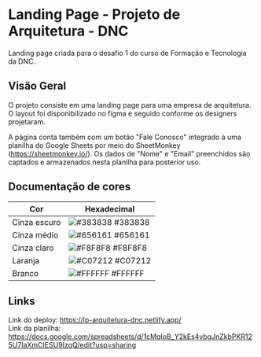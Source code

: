 
# Landing Page - Projeto de Arquitetura - DNC

Landing page criada para o desafio 1 do curso de Formação e Tecnologia da DNC.


## Visão Geral

O projeto consiste em uma landing page para uma empresa de arquitetura.
O layout foi disponibilizado no figma e seguido conforme os designers projetaram.

A página conta também com um botão "Fale Conosco" integrado à uma planilha do Google Sheets por meio do SheetMonkey (https://sheetmonkey.io/).
Os dados de "Nome" e "Email" preenchidos são captados e armazenados nesta planilha para posterior uso.

## Documentação de cores

| Cor               | Hexadecimal                                                |
| ----------------- | ---------------------------------------------------------------- |
| Cinza escuro       | ![#383838](https://via.placeholder.com/10/383838?text=+) #383838 |
| Cinza médio       | ![#656161](https://via.placeholder.com/10/656161?text=+) #656161 |
| Cinza claro      | ![#F8F8F8](https://via.placeholder.com/10/f8f8f8?text=+) #F8F8F8 |
| Laranja       | ![#C07212](https://via.placeholder.com/10/c07212?text=+) #C07212 |
| Branco       | ![#FFFFFF](https://via.placeholder.com/10/ffffff?text=+) #FFFFFF |


## Links

Link do deploy: https://lp-arquitetura-dnc.netlify.app/  
Link da planilha: https://docs.google.com/spreadsheets/d/1cMqIoB_Y2kEs4vbgJnZkbPKR125U7IaXmCIESU9IzqQ/edit?usp=sharing

